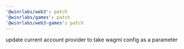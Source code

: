 ```yaml
---
'@winrlabs/web3': patch
'@winrlabs/games': patch
'@winrlabs/web3-games': patch
---
```


update current account provider to take wagmi config as a parameter
